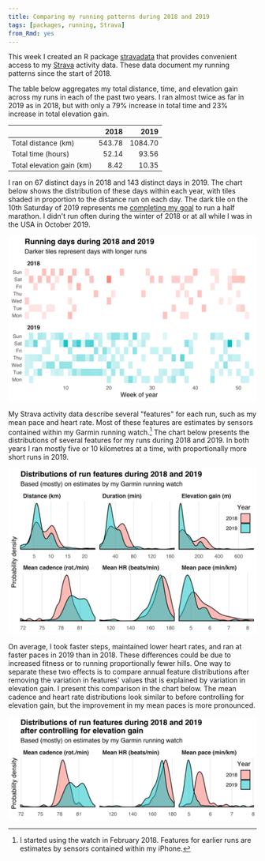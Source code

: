```yaml
---
title: Comparing my running patterns during 2018 and 2019
tags: [packages, running, Strava]
from_Rmd: yes
---
```


This week I created an R package [stravadata](https://github.com/bldavies/stravadata/) that provides convenient access to my [Strava](https://www.strava.com/) activity data.
These data document my running patterns since the start of 2018.

The table below aggregates my total distance, time, and elevation gain across my runs in each of the past two years.
I ran almost twice as far in 2019 as in 2018, but with only a 79% increase in total time and 23% increase in total elevation gain.

|                          |   2018|    2019|
|:-------------------------|------:|-------:|
|Total distance (km)       | 543.78| 1084.70|
|Total time (hours)        |  52.14|   93.56|
|Total elevation gain (km) |   8.42|   10.35|

I ran on 67 distinct days in 2018 and 143 distinct days in 2019.
The chart below shows the distribution of these days within each year, with tiles shaded in proportion to the distance run on each day.
The dark tile on the 10th Saturday of 2019 represents me [completing my goal](/blog/goals-2019-update/) to run a half marathon.
I didn't run often during the winter of 2018 or at all while I was in the USA in October 2019.

![](figures/calendar-1.svg)

My Strava activity data describe several "features" for each run, such as my mean pace and heart rate.
Most of these features are estimates by sensors contained within my Garmin running watch.[^most]
The chart below presents the distributions of several features for my runs during 2018 and 2019.
In both years I ran mostly five or 10 kilometres at a time, with proportionally more short runs in 2019.

[^most]: I started using the watch in February 2018. Features for earlier runs are estimates by sensors contained within my iPhone.

![](figures/features-1.svg)

On average, I took faster steps, maintained lower heart rates, and ran at faster paces in 2019 than in 2018.
These differences could be due to increased fitness or to running proportionally fewer hills.
One way to separate these two effects is to compare annual feature distributions after removing the variation in features' values that is explained by variation in elevation gain.
I present this comparison in the chart below.
The mean cadence and heart rate distributions look similar to before controlling for elevation gain, but the improvement in my mean paces is more pronounced.

![](figures/features-adjusted-1.svg)

